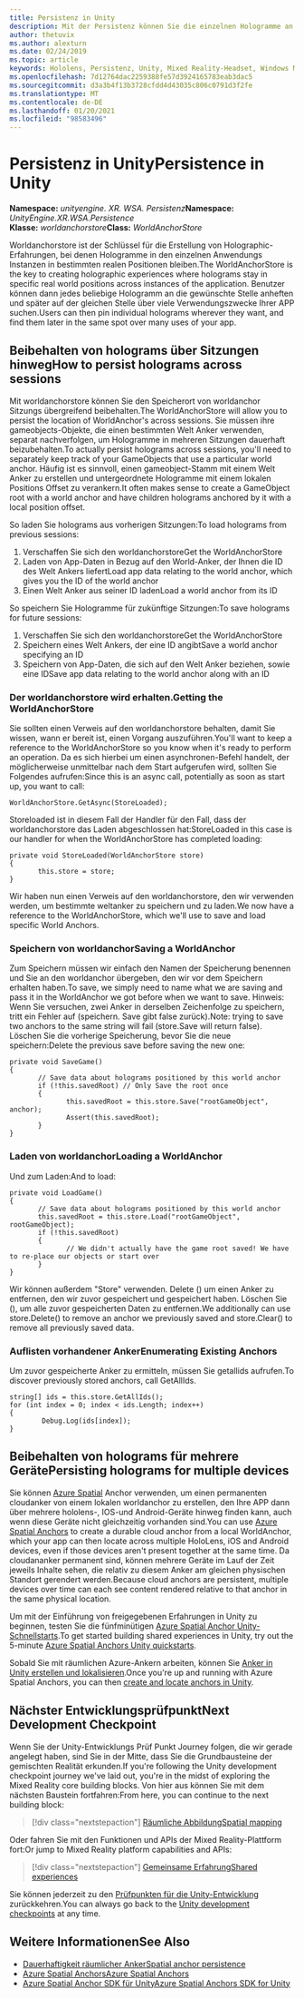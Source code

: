 ```yaml
---
title: Persistenz in Unity
description: Mit der Persistenz können Sie die einzelnen Hologramme an den gewünschten Ort anheften und später über viele Verwendungszwecke Ihrer APP suchen.
author: thetuvix
ms.author: alexturn
ms.date: 02/24/2019
ms.topic: article
keywords: Hololens, Persistenz, Unity, Mixed Reality-Headset, Windows Mixed Reality-Headset, Virtual Reality-Headset
ms.openlocfilehash: 7d12764dac2259388fe57d3924165783eab3dac5
ms.sourcegitcommit: d3a3b4f13b3728cfdd4d43035c806c0791d3f2fe
ms.translationtype: MT
ms.contentlocale: de-DE
ms.lasthandoff: 01/20/2021
ms.locfileid: "98583496"
---
```

# <a name="persistence-in-unity"></a><span data-ttu-id="07fa7-104">Persistenz in Unity</span><span class="sxs-lookup"><span data-stu-id="07fa7-104">Persistence in Unity</span></span>

<span data-ttu-id="07fa7-105">**Namespace:** *unityengine. XR. WSA. Persistenz*</span><span class="sxs-lookup"><span data-stu-id="07fa7-105">**Namespace:** *UnityEngine.XR.WSA.Persistence*</span></span><br>
<span data-ttu-id="07fa7-106">**Klasse:** *worldanchorstore*</span><span class="sxs-lookup"><span data-stu-id="07fa7-106">**Class:** *WorldAnchorStore*</span></span>

<span data-ttu-id="07fa7-107">Worldanchorstore ist der Schlüssel für die Erstellung von Holographic-Erfahrungen, bei denen Hologramme in den einzelnen Anwendungs Instanzen in bestimmten realen Positionen bleiben.</span><span class="sxs-lookup"><span data-stu-id="07fa7-107">The WorldAnchorStore is the key to creating holographic experiences where holograms stay in specific real world positions across instances of the application.</span></span> <span data-ttu-id="07fa7-108">Benutzer können dann jedes beliebige Hologramm an die gewünschte Stelle anheften und später auf der gleichen Stelle über viele Verwendungszwecke Ihrer APP suchen.</span><span class="sxs-lookup"><span data-stu-id="07fa7-108">Users can then pin individual holograms wherever they want, and find them later in the same spot over many uses of your app.</span></span>

## <a name="how-to-persist-holograms-across-sessions"></a><span data-ttu-id="07fa7-109">Beibehalten von holograms über Sitzungen hinweg</span><span class="sxs-lookup"><span data-stu-id="07fa7-109">How to persist holograms across sessions</span></span>

<span data-ttu-id="07fa7-110">Mit worldanchorstore können Sie den Speicherort von worldanchor Sitzungs übergreifend beibehalten.</span><span class="sxs-lookup"><span data-stu-id="07fa7-110">The WorldAnchorStore will allow you to persist the location of WorldAnchor's across sessions.</span></span> <span data-ttu-id="07fa7-111">Sie müssen ihre gameobjects-Objekte, die einen bestimmten Welt Anker verwenden, separat nachverfolgen, um Hologramme in mehreren Sitzungen dauerhaft beizubehalten.</span><span class="sxs-lookup"><span data-stu-id="07fa7-111">To actually persist holograms across sessions, you'll need to separately keep track of your GameObjects that use a particular world anchor.</span></span> <span data-ttu-id="07fa7-112">Häufig ist es sinnvoll, einen gameobject-Stamm mit einem Welt Anker zu erstellen und untergeordnete Hologramme mit einem lokalen Positions Offset zu verankern.</span><span class="sxs-lookup"><span data-stu-id="07fa7-112">It often makes sense to create a GameObject root with a world anchor and have children holograms anchored by it with a local position offset.</span></span>

<span data-ttu-id="07fa7-113">So laden Sie holograms aus vorherigen Sitzungen:</span><span class="sxs-lookup"><span data-stu-id="07fa7-113">To load holograms from previous sessions:</span></span>
1. <span data-ttu-id="07fa7-114">Verschaffen Sie sich den worldanchorstore</span><span class="sxs-lookup"><span data-stu-id="07fa7-114">Get the WorldAnchorStore</span></span>
2. <span data-ttu-id="07fa7-115">Laden von App-Daten in Bezug auf den World-Anker, der Ihnen die ID des Welt Ankers liefert</span><span class="sxs-lookup"><span data-stu-id="07fa7-115">Load app data relating to the world anchor, which gives you the ID of the world anchor</span></span>
3. <span data-ttu-id="07fa7-116">Einen Welt Anker aus seiner ID laden</span><span class="sxs-lookup"><span data-stu-id="07fa7-116">Load a world anchor from its ID</span></span>

<span data-ttu-id="07fa7-117">So speichern Sie Hologramme für zukünftige Sitzungen:</span><span class="sxs-lookup"><span data-stu-id="07fa7-117">To save holograms for future sessions:</span></span>
1. <span data-ttu-id="07fa7-118">Verschaffen Sie sich den worldanchorstore</span><span class="sxs-lookup"><span data-stu-id="07fa7-118">Get the WorldAnchorStore</span></span>
2. <span data-ttu-id="07fa7-119">Speichern eines Welt Ankers, der eine ID angibt</span><span class="sxs-lookup"><span data-stu-id="07fa7-119">Save a world anchor specifying an ID</span></span>
3. <span data-ttu-id="07fa7-120">Speichern von App-Daten, die sich auf den Welt Anker beziehen, sowie eine ID</span><span class="sxs-lookup"><span data-stu-id="07fa7-120">Save app data relating to the world anchor along with an ID</span></span>

### <a name="getting-the-worldanchorstore"></a><span data-ttu-id="07fa7-121">Der worldanchorstore wird erhalten.</span><span class="sxs-lookup"><span data-stu-id="07fa7-121">Getting the WorldAnchorStore</span></span>

<span data-ttu-id="07fa7-122">Sie sollten einen Verweis auf den worldanchorstore behalten, damit Sie wissen, wann er bereit ist, einen Vorgang auszuführen.</span><span class="sxs-lookup"><span data-stu-id="07fa7-122">You'll want to keep a reference to the WorldAnchorStore so you know when it's ready to perform an operation.</span></span> <span data-ttu-id="07fa7-123">Da es sich hierbei um einen asynchronen-Befehl handelt, der möglicherweise unmittelbar nach dem Start aufgerufen wird, sollten Sie Folgendes aufrufen:</span><span class="sxs-lookup"><span data-stu-id="07fa7-123">Since this is an async call, potentially as soon as start up, you want to call:</span></span>

```
WorldAnchorStore.GetAsync(StoreLoaded);
```

<span data-ttu-id="07fa7-124">Storeloaded ist in diesem Fall der Handler für den Fall, dass der worldanchorstore das Laden abgeschlossen hat:</span><span class="sxs-lookup"><span data-stu-id="07fa7-124">StoreLoaded in this case is our handler for when the WorldAnchorStore has completed loading:</span></span>

```
private void StoreLoaded(WorldAnchorStore store)
{
       this.store = store;
}
```

<span data-ttu-id="07fa7-125">Wir haben nun einen Verweis auf den worldanchorstore, den wir verwenden werden, um bestimmte weltanker zu speichern und zu laden.</span><span class="sxs-lookup"><span data-stu-id="07fa7-125">We now have a reference to the WorldAnchorStore, which we'll use to save and load specific World Anchors.</span></span>

### <a name="saving-a-worldanchor"></a><span data-ttu-id="07fa7-126">Speichern von worldanchor</span><span class="sxs-lookup"><span data-stu-id="07fa7-126">Saving a WorldAnchor</span></span>

<span data-ttu-id="07fa7-127">Zum Speichern müssen wir einfach den Namen der Speicherung benennen und Sie an den worldanchor übergeben, den wir vor dem Speichern erhalten haben.</span><span class="sxs-lookup"><span data-stu-id="07fa7-127">To save, we simply need to name what we are saving and pass it in the WorldAnchor we got before when we want to save.</span></span> <span data-ttu-id="07fa7-128">Hinweis: Wenn Sie versuchen, zwei Anker in derselben Zeichenfolge zu speichern, tritt ein Fehler auf (speichern. Save gibt false zurück).</span><span class="sxs-lookup"><span data-stu-id="07fa7-128">Note: trying to save two anchors to the same string will fail (store.Save will return false).</span></span> <span data-ttu-id="07fa7-129">Löschen Sie die vorherige Speicherung, bevor Sie die neue speichern:</span><span class="sxs-lookup"><span data-stu-id="07fa7-129">Delete the previous save before saving the new one:</span></span>

```
private void SaveGame()
{
       // Save data about holograms positioned by this world anchor
       if (!this.savedRoot) // Only Save the root once
       {
              this.savedRoot = this.store.Save("rootGameObject", anchor);
              Assert(this.savedRoot);
       }
}
```

### <a name="loading-a-worldanchor"></a><span data-ttu-id="07fa7-130">Laden von worldanchor</span><span class="sxs-lookup"><span data-stu-id="07fa7-130">Loading a WorldAnchor</span></span>

<span data-ttu-id="07fa7-131">Und zum Laden:</span><span class="sxs-lookup"><span data-stu-id="07fa7-131">And to load:</span></span>

```
private void LoadGame()
{
       // Save data about holograms positioned by this world anchor
       this.savedRoot = this.store.Load("rootGameObject", rootGameObject);
       if (!this.savedRoot)
       {
              // We didn't actually have the game root saved! We have to re-place our objects or start over
       }
}
```

<span data-ttu-id="07fa7-132">Wir können außerdem "Store" verwenden. Delete () um einen Anker zu entfernen, den wir zuvor gespeichert und gespeichert haben. Löschen Sie (), um alle zuvor gespeicherten Daten zu entfernen.</span><span class="sxs-lookup"><span data-stu-id="07fa7-132">We additionally can use store.Delete() to remove an anchor we previously saved and store.Clear() to remove all previously saved data.</span></span>

### <a name="enumerating-existing-anchors"></a><span data-ttu-id="07fa7-133">Auflisten vorhandener Anker</span><span class="sxs-lookup"><span data-stu-id="07fa7-133">Enumerating Existing Anchors</span></span>

<span data-ttu-id="07fa7-134">Um zuvor gespeicherte Anker zu ermitteln, müssen Sie getallids aufrufen.</span><span class="sxs-lookup"><span data-stu-id="07fa7-134">To discover previously stored anchors, call GetAllIds.</span></span>

```
string[] ids = this.store.GetAllIds();
for (int index = 0; index < ids.Length; index++)
{
        Debug.Log(ids[index]);
}
```

## <a name="persisting-holograms-for-multiple-devices"></a><span data-ttu-id="07fa7-135">Beibehalten von holograms für mehrere Geräte</span><span class="sxs-lookup"><span data-stu-id="07fa7-135">Persisting holograms for multiple devices</span></span>

<span data-ttu-id="07fa7-136">Sie können <a href="/azure/spatial-anchors/overview" target="_blank">Azure Spatial</a> Anchor verwenden, um einen permanenten cloudanker von einem lokalen worldanchor zu erstellen, den Ihre APP dann über mehrere hololens-, IOS-und Android-Geräte hinweg finden kann, auch wenn diese Geräte nicht gleichzeitig vorhanden sind.</span><span class="sxs-lookup"><span data-stu-id="07fa7-136">You can use <a href="/azure/spatial-anchors/overview" target="_blank">Azure Spatial Anchors</a> to create a durable cloud anchor from a local WorldAnchor, which your app can then locate across multiple HoloLens, iOS and Android devices, even if those devices aren't present together at the same time.</span></span>  <span data-ttu-id="07fa7-137">Da cloudananker permanent sind, können mehrere Geräte im Lauf der Zeit jeweils Inhalte sehen, die relativ zu diesem Anker am gleichen physischen Standort gerendert werden.</span><span class="sxs-lookup"><span data-stu-id="07fa7-137">Because cloud anchors are persistent, multiple devices over time can each see content rendered relative to that anchor in the same physical location.</span></span>

<span data-ttu-id="07fa7-138">Um mit der Einführung von freigegebenen Erfahrungen in Unity zu beginnen, testen Sie die fünfminütigen <a href="/azure/spatial-anchors/unity-overview" target="_blank">Azure Spatial Anchor Unity-Schnellstarts</a>.</span><span class="sxs-lookup"><span data-stu-id="07fa7-138">To get started building shared experiences in Unity, try out the 5-minute <a href="/azure/spatial-anchors/unity-overview" target="_blank">Azure Spatial Anchors Unity quickstarts</a>.</span></span>

<span data-ttu-id="07fa7-139">Sobald Sie mit räumlichen Azure-Ankern arbeiten, können Sie <a href="/azure/spatial-anchors/concepts/create-locate-anchors-unity" target="_blank">Anker in Unity erstellen und lokalisieren</a>.</span><span class="sxs-lookup"><span data-stu-id="07fa7-139">Once you're up and running with Azure Spatial Anchors, you can then <a href="/azure/spatial-anchors/concepts/create-locate-anchors-unity" target="_blank">create and locate anchors in Unity</a>.</span></span>

## <a name="next-development-checkpoint"></a><span data-ttu-id="07fa7-140">Nächster Entwicklungsprüfpunkt</span><span class="sxs-lookup"><span data-stu-id="07fa7-140">Next Development Checkpoint</span></span>

<span data-ttu-id="07fa7-141">Wenn Sie der Unity-Entwicklungs Prüf Punkt Journey folgen, die wir gerade angelegt haben, sind Sie in der Mitte, dass Sie die Grundbausteine der gemischten Realität erkunden.</span><span class="sxs-lookup"><span data-stu-id="07fa7-141">If you're following the Unity development checkpoint journey we've laid out, you're in the midst of exploring the Mixed Reality core building blocks.</span></span> <span data-ttu-id="07fa7-142">Von hier aus können Sie mit dem nächsten Baustein fortfahren:</span><span class="sxs-lookup"><span data-stu-id="07fa7-142">From here, you can continue to the next building block:</span></span>

> [!div class="nextstepaction"]
> [<span data-ttu-id="07fa7-143">Räumliche Abbildung</span><span class="sxs-lookup"><span data-stu-id="07fa7-143">Spatial mapping</span></span>](spatial-mapping-in-unity.md)

<span data-ttu-id="07fa7-144">Oder fahren Sie mit den Funktionen und APIs der Mixed Reality-Plattform fort:</span><span class="sxs-lookup"><span data-stu-id="07fa7-144">Or jump to Mixed Reality platform capabilities and APIs:</span></span>

> [!div class="nextstepaction"]
> [<span data-ttu-id="07fa7-145">Gemeinsame Erfahrung</span><span class="sxs-lookup"><span data-stu-id="07fa7-145">Shared experiences</span></span>](shared-experiences-in-unity.md)

<span data-ttu-id="07fa7-146">Sie können jederzeit zu den [Prüfpunkten für die Unity-Entwicklung](unity-development-overview.md#2-core-building-blocks) zurückkehren.</span><span class="sxs-lookup"><span data-stu-id="07fa7-146">You can always go back to the [Unity development checkpoints](unity-development-overview.md#2-core-building-blocks) at any time.</span></span>

## <a name="see-also"></a><span data-ttu-id="07fa7-147">Weitere Informationen</span><span class="sxs-lookup"><span data-stu-id="07fa7-147">See Also</span></span>
* [<span data-ttu-id="07fa7-148">Dauerhaftigkeit räumlicher Anker</span><span class="sxs-lookup"><span data-stu-id="07fa7-148">Spatial anchor persistence</span></span>](../../design/coordinate-systems.md#spatial-anchor-persistence)
* <span data-ttu-id="07fa7-149"><a href="/azure/spatial-anchors" target="_blank">Azure Spatial Anchors</a></span><span class="sxs-lookup"><span data-stu-id="07fa7-149"><a href="/azure/spatial-anchors" target="_blank">Azure Spatial Anchors</a></span></span>
* <span data-ttu-id="07fa7-150"><a href="/dotnet/api/Microsoft.Azure.SpatialAnchors" target="_blank">Azure Spatial Anchor SDK für Unity</a></span><span class="sxs-lookup"><span data-stu-id="07fa7-150"><a href="/dotnet/api/Microsoft.Azure.SpatialAnchors" target="_blank">Azure Spatial Anchors SDK for Unity</a></span></span>